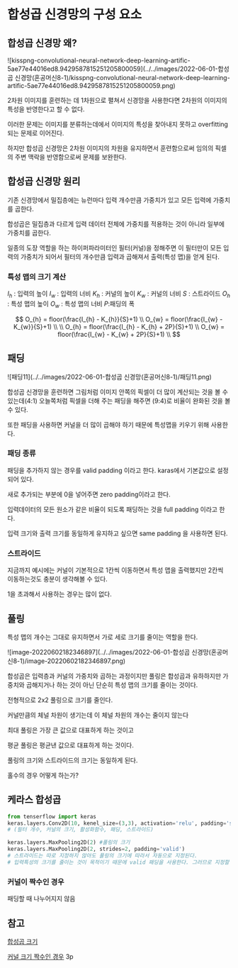 # 합성곱 신경망의 구성 요소



## 합성곱 신경망 왜?

![kisspng-convolutional-neural-network-deep-learning-artific-5ae77e44016ed8.9429587815251205800059](../../images/2022-06-01-합성곱 신경망(혼공머신8-1)/kisspng-convolutional-neural-network-deep-learning-artific-5ae77e44016ed8.9429587815251205800059.png)

2차원 이미지를 훈련하는 데 1차원으로 펼쳐서 신경망을 사용한다면 2차원의 이미지의 특성을 반영한다고 할 수 없다.

이러한 문제는 이미지를 분류하는데에서 이미지의 특성을 찾아내지 못하고 overfitting 되는 문제로 이어진다.

하지만 합성곱 신경망은 2차원 이미지의 차원을 유지하면서 훈련함으로써 임의의 픽셀의 주변 맥락을 반영함으로써 문제를 보완한다.



## 합성곱 신경망 원리

기존 신경망에서 밀집층에는 뉴런마다 입력 개수만큼 가중치가 있고 모든 입력에 가중치를 곱한다.

합성곱은 밀집층과 다르게 입력 데이터 전체에 가중치를 적용하는 것이 아니라 일부에 가중치를 곱한다. 

일종의 도장 역할을 하는 하이퍼파라미터인 필터(커널)을 정해주면 이 필터만이 모든 입력의 가중치가 되어서 필터의 개수만큼 입력과 곱해져서 출력(특성 맵)을 얻게 된다.



### 특성 맵의 크기 계산

$I_{h}$ : 입력의 높이
$I_{w}$ : 입력의 너비
$K_{h}$ : 커널의 높이
$K_{w}$ : 커널의 너비
$S$ : 스트라이드
$O_{h}$ : 특성 맵의 높이
$O_{w}$ : 특성 맵의 너비
$P$:패딩의 폭


$$
O_{h} = floor(\frac{I_{h} - K_{h}}{S}+1)
\\
O_{w} = floor(\frac{I_{w} - K_{w}}{S}+1)
\\
\\
O_{h} = floor(\frac{I_{h} - K_{h} + 2P}{S}+1)
\\
O_{w} = floor(\frac{I_{w} - K_{w} + 2P}{S}+1)
\\
$$


## 패딩

![패딩11](../../images/2022-06-01-합성곱 신경망(혼공머신8-1)/패딩11.png)

합성곱 신경망을 훈련하면 그림처럼 이미지 안쪽의 픽셀이 더 많이 계산되는 것을 볼 수 있는데(4:1) 오늘쪽처럼 픽셀을 더해 주는 패딩을 해주면 (9:4)로 비율이 완화된 것을 볼 수 있다.

또한 패딩을 사용하면 커널을 더 많이 곱해야 하기 때문에 특성맵을 키우기 위해 사용한다.



### 패딩 종류

패딩을 추가하지 않는 경우를 valid padding 이라고 한다. karas에서 기본값으로 설정되어 있다.

새로 추가되는 부분에 0을 넣어주면 zero padding이라고 한다.

입력데이터의 모든 원소가 같은 비율이 되도록 패딩하는 것을 full padding 이라고 한다.

입력 크기와 출력 크기를 동일하게 유지하고 싶으면 same padding 을 사용하면 된다.



### 스트라이드

지금까지 예시에는 커널이 기본적으로 1칸씩 이동하면서 특성 맵을 출력했지만 2칸씩 이동하는것도 충분이 생각해볼 수 있다.

1을 초과해서 사용하는 경우는 많이 없다.



## 풀링

특성 맵의 개수는 그대로 유지하면서 가로 세로 크기를 줄이는 역할을 한다.

![image-20220602182346897](../../images/2022-06-01-합성곱 신경망(혼공머신8-1)/image-20220602182346897.png)

합성곱은 입력층과 커널의 가중치와 곱하는 과정이지만 풀링은 합성곱과 유하하지만 가중치와 곱해지거나 하는 것이 아닌 단순히 특성 맵의 크기를 줄이는 것이다.

전형적으로 2x2 풀링으로 크기를 줄인다.

커널만큼의 체널 차원이 생기는데 이 체널 차원의 개수는 줄이지 않는다

최대 풀링은 가장 큰 값으로 대표하게 하는 것이고

평균 풀링은 평균낸 값으로 대표하게 하는 것이다.

풀링의 크기와 스트라이드의 크기는 동일하게 된다.

홀수의 경우 어떻게 하는가?





## 케라스 합성곱



```python
from tenserflow import keras
keras.layers.Conv2D(10, kenel_size=(3,3), activation='relu', padding='same', strides=1)
# (필터 개수, 커널의 크기, 활성화함수, 패딩, 스트라이드)

keras.layers.MaxPooling2D(2) #풀링의 크기
keras.layers.MaxPooling2D(2, strides=2, padding='valid')
# 스트라이드는 따로 지정하지 않아도 풀링의 크기에 따라서 자동으로 지정된다.
# 입력특성의 크기를 줄이는 것이 목적이기 때문에 valid 패딩을 사용한다. 그러므로 지정할 필요 없다.

```



### 커널이 짝수인 경우

패딩할 때 나누어지지 않음





## 참고

[합성곱 크기](https://wikidocs.net/64066)

[커널 크기 짝수인 경우](https://www.koreascience.or.kr/article/JAKO201908071718621.pdf) 3p
